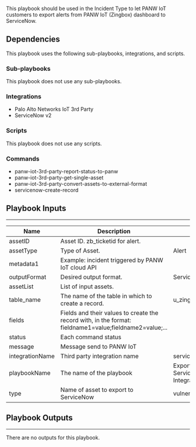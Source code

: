 This playbook should be used in the Incident Type to let PANW IoT customers to export alerts from PANW IoT (Zingbox) dashboard to ServiceNow.

## Dependencies
This playbook uses the following sub-playbooks, integrations, and scripts.

### Sub-playbooks
This playbook does not use any sub-playbooks.

### Integrations
* Palo Alto Networks IoT 3rd Party
* ServiceNow v2

### Scripts
This playbook does not use any scripts.

### Commands
* panw-iot-3rd-party-report-status-to-panw
* panw-iot-3rd-party-get-single-asset
* panw-iot-3rd-party-convert-assets-to-external-format
* servicenow-create-record

## Playbook Inputs
---

| **Name** | **Description** | **Default Value** | **Required** |
| --- | --- | --- | --- |
| assetID | Asset ID. zb_ticketid for alert. |  | Required |
| assetType | Type of Asset. | Alert | Required |
| metadata1 | Example: incident triggered by PANW IoT cloud API |  | Required |
| outputFormat | Desired output format. | ServiceNow | Required |
| assetList | List of input assets. |  | Required |
| table_name | The name of the table in which to create a record. | u_zingbox_alerts_vulnerablilty_incident | Required |
| fields | Fields and their values to create the record with, in the format: fieldname1=value;fieldname2=value;... |  | Required |
| status | Each command status |  | Required |
| message | Message send to PANW IoT |  | Required |
| integrationName | Third party integration name | servicenow | Required |
| playbookName | The name of the playbook | Export Single Vulnerability to ServiceNow - PANW IoT 3rd Party Integration | Required |
| type | Name of asset to export to ServiceNow | vulnerability | Required |


## Playbook Outputs
---
There are no outputs for this playbook.

